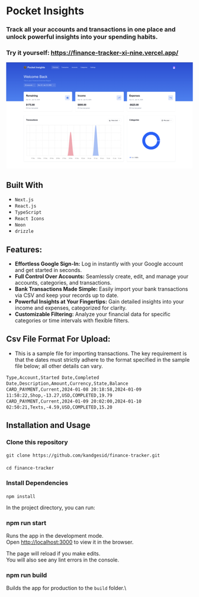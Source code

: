 # Pocket Insights

### Track all your accounts and transactions in one place and unlock powerful insights into your spending habits.

### Try it yourself: https://finance-tracker-xi-nine.vercel.app/

<div align="center">
  <img alt="Demo" src="./public/pocketInsights.png" />
</div>

</div>

## Built With

- `Next.js`
- `React.js`
- `TypeScript`
- `React Icons`
- `Neon`
- `drizzle`

## Features:

- **Effortless Google Sign-In:**  Log in instantly with your Google account and get started in seconds.
- **Full Control Over Accounts:** Seamlessly create, edit, and manage your accounts, categories, and   transactions.
- **Bank Transactions Made Simple:** Easily import your bank transactions via CSV and keep your records up to date.
- **Powerful Insights at Your Fingertips:** Gain detailed insights into your income and expenses, categorized for clarity.
- **Customizable Filtering:** Analyze your financial data for specific categories or time intervals with flexible filters.

## Csv File Format For Upload:
- This is a sample file for importing transactions. The key requirement is that the dates must strictly adhere to the format specified in the sample file below; all other details can vary.
```
Type,Account,Started Date,Completed Date,Description,Amount,Currency,State,Balance
CARD_PAYMENT,Current,2024-01-08 20:18:58,2024-01-09 11:58:22,Shop,-13.27,USD,COMPLETED,19.79
CARD_PAYMENT,Current,2024-01-09 20:02:00,2024-01-10 02:50:21,Texts,-4.59,USD,COMPLETED,15.20
```
## Installation and Usage

### Clone this repository

`git clone https://github.com/kandgesid/finance-tracker.git` <br/> <br/>
`cd finance-tracker`

### Install Dependencies

`npm install`

In the project directory, you can run:

### npm run start

Runs the app in the development mode.\
Open [http://localhost:3000](http://localhost:3000) to view it in the browser.

The page will reload if you make edits.\
You will also see any lint errors in the console.

### npm run build

Builds the app for production to the `build` folder.\
